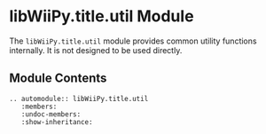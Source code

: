 # libWiiPy.title.util Module

The `libWiiPy.title.util` module provides common utility functions internally. It is not designed to be used directly.

## Module Contents

```{eval-rst}
.. automodule:: libWiiPy.title.util
   :members:
   :undoc-members:
   :show-inheritance:
```
